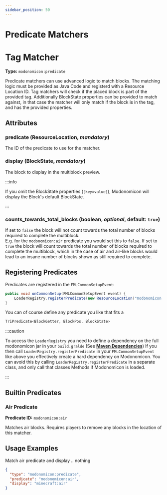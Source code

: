 ```yaml
---
sidebar_position: 50
---
```


# Predicate Matchers

# Tag Matcher

**Type:** `modonomicon:predicate`

Predicate matchers can use advanced logic to match blocks. The matching logic must be provided as Java Code and registerd with a Resource Location ID.
Tag matchers will check if the placed block is part of the provided tag. Additionally BlockState properties can be provided to match against, in that case the matcher will only match if the block is in the tag, and has the provided properties.

## Attributes

### **predicate** (ResourceLocation, _mandatory_)
  
  The ID of the predicate to use for the matcher.

### **display** (BlockState, _mandatory_)
  
  The block to display in the multiblock preview. 

  :::info

  If you omit the BlockState properties (`[key=value]`), Modonomicon will display the Block's default BlockState.

  :::

### **counts_towards_total_blocks** (boolean, _optional_, default: `true`)

  If set to `false` the block will not count towards the total number of blocks required to complete the multiblock.   
  E.g. for the `modonomicon:air` predicate you would set this to `false`.
  If set to `true` the block will count towards the total number of blocks required to complete the multiblock, which in the case of air and air-like blocks would lead to an insane number of blocks shown as still required to complete.

## Registering Predicates

Predicates are registered in the `FMLCommonSetupEvent`: 

```java 
public void onCommonSetup(FMLCommonSetupEvent event) {
    LoaderRegistry.registerPredicate(new ResourceLocation("modonomicon:air"), (getter, pos, state) -> state.isAir());
}
```

You can of course define any predicate you like that fits a 
```java 
TriPredicate<BlockGetter, BlockPos, BlockState>
```
:::caution 

To access the `LoaderRegistry` you need to define a dependency on the full modonomicon jar in your `build.gralde` (See **[Maven Dependencies](../../getting-started/maven-dependencies)**)
If you then call `LoaderRegistry.registerPredicate` in your `FMLCommonSetupEvent` like above you effectively create a hard dependency on Modonomicon. 
You can avoid this by calling `LoaderRegistry.registerPredicate` in a separate class, and only call that classes Methods if Modonomicon is loaded.

::: 

<!-- TODO: Link to an article that explains in detail how to guard against no class def -->

## Builtin Predicates

### Air Predicate

**Predicate ID:** `modonomicon:air`

Matches air blocks. Requires players to remove any blocks in the location of this matcher.

## Usage Examples

Match air predicate and display .. nothing

```json
{
  "type": "modonomicon:predicate",
  "predicate": "modonomicon:air",
  "display": "minecraft:air"
}
```